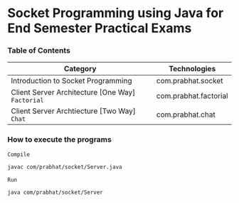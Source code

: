 # Socket Programming using Java for End Semester Practical Exams

### Table of Contents

| Category | Technologies |
|----------|--------------|
| Introduction to Socket Programming | com.prabhat.socket |
| Client Server Architecture [One Way] `Factorial` | com.prabhat.factorial |
| Client Server Archtiecture [Two Way] `Chat` | com.prabhat.chat |

### How to execute the programs

`Compile`
```bash
javac com/prabhat/socket/Server.java
```

`Run`
```bash
java com/prabhat/socket/Server
```